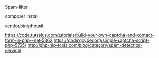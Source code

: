 Spam-filter

composer install

vendor/bin/phpunit

https://code.tutsplus.com/tutorials/build-your-own-captcha-and-contact-form-in-php--net-5362
https://codingcyber.org/simple-captcha-script-php-5765/
http://php-nlp-tools.com/blog/category/spam-detection-service/